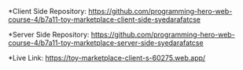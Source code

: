 


*Client Side Repository: https://github.com/programming-hero-web-course-4/b7a11-toy-marketplace-client-side-syedarafatcse

*Server Side Repository: https://github.com/programming-hero-web-course-4/b7a11-toy-marketplace-server-side-syedarafatcse

*Live Link: https://toy-marketplace-client-s-60275.web.app/